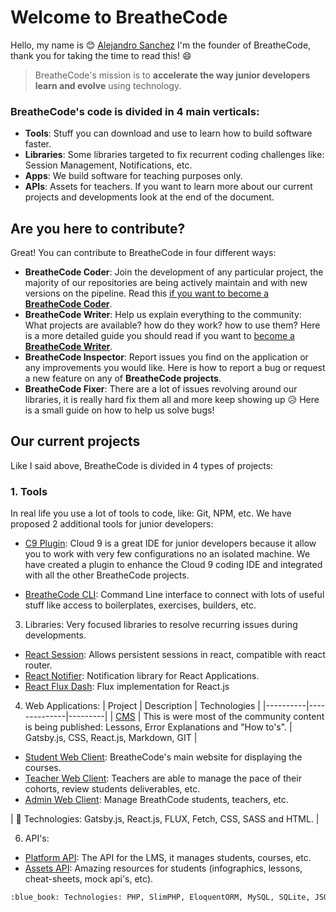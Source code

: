 # Welcome to BreatheCode

Hello, my name is :blush: [Alejandro Sanchez](https://alesanchezr.com) I'm the founder of BreatheCode, thank you for taking the time to read this!  :smile:

> BreatheCode's mission is to **accelerate the way junior developers learn and evolve** using technology.

### BreatheCode's code is divided in 4 main verticals:
- **Tools**: Stuff you can download and use to learn how to build software faster.
- **Libraries**: Some libraries targeted to fix recurrent coding challenges like: Session Management, Notifications, etc.
- **Apps**: We build software for teaching purposes only.
- **APIs**: Assets for teachers.
If you want to learn more about our current projects and developments look at the end of the document.

## Are you here to contribute?
Great! You can contribute to BreatheCode in four different ways:
- **BreatheCode Coder**: Join the development of any particular project, the majority of our repositories are being actively maintain and with new versions on the pipeline. Read this [if you want to become a **BreatheCode Coder**](#).
- **BreatheCode Writer**: Help us explain everything to the community: What projects are available? how do they work? how to use them? Here is a more detailed guide you should read if you want to [become a **BreatheCode Writer**](#).
- **BreatheCode Inspector**: Report issues you find on the application or any improvements you would like. Here is how to report a bug or request a new feature on any of **BreatheCode projects**.
- **BreatheCode Fixer**: There are a lot of issues revolving around our libraries, it is really hard fix them all and more keep showing up :disappointed_relieved: Here is a small guide on how to help us solve bugs!

## Our current projects
Like I said above, BreatheCode is divided in 4 types of projects:
### 1. Tools
In real life you use a lot of tools to code, like: Git, NPM, etc. We have proposed 2 additional tools for junior developers:
 
  - [C9 Plugin](https://github.com/breatheco-de/c9-plugin): Cloud 9 is a great IDE for junior developers because it allow you to work with very few configurations no an isolated machine. We have created a plugin to enhance the Cloud 9 coding IDE and integrated with all the other BreatheCode projects.
  
  - [BreatheCode CLI](https://github.com/breatheco-de/breathecode-cli): Command Line interface to connect with lots of useful stuff like access to boilerplates, exercises, builders, etc.

3. Libraries: Very focused libraries to resolve recurring issues during developments.
  - [React Session](https://github.com/breatheco-de/react-session): Allows persistent sessions in react, compatible with react router.
  - [React Notifier](https://github.com/breatheco-de/react-notifier): Notification library for React Applications.
  - [React Flux Dash](https://github.com/4GeeksAcademy/react-flux-dash): Flux implementation for React.js

4. Web Applications:
| Project | Description | Technologies |
|----------|--------------|---------|
| [CMS](https://github.com/breatheco-de/desktop-client) | This is were most of the community content is being published: Lessons, Error Explanations and "How to's". | Gatsby.js, CSS, React.js, Markdown, GIT |

  - [Student Web Client](https://github.com/breatheco-de/desktop-client): BreatheCode's main website for displaying the courses.
  - [Teacher Web Client](https://github.com/breatheco-de/teacher-client): Teachers are able to manage the pace of their cohorts, review students deliverables, etc.
  - [Admin Web Client](https://github.com/breatheco-de/admin-client): Manage BreathCode students, teachers, etc.

|  :blue_book: Technologies: Gatsby.js, React.js, FLUX, Fetch, CSS, SASS and HTML. |

6. API's:
  - [Platform API](https://api.breatheco.de): The API for the LMS, it manages students, courses, etc.
  - [Assets API](https://assets.breatheco.de): Amazing resources for students (infographics, lessons, cheat-sheets, mock api's, etc).
 ```txt
 :blue_book: Technologies: PHP, SlimPHP, EloquentORM, MySQL, SQLite, JSON, Static Files, REST.
 ```
<!--stackedit_data:
eyJoaXN0b3J5IjpbLTEwMjE3NzQxNjEsLTE4MDA1ODY5NDAsLT
EzNjQxMTQ2NzEsMTUxNDEyNDUxMCwxNTU3NDU2NzcxLDE4Njgx
NTM1ODAsMTY3Njg0MjU5OCwxMjczNzQyNjkwLC0xNzgwMzM4NT
Q4LC0xOTg3OTQ1ODMwLC0xMzkzMzQyNjI1LC0xMzExODc4MDM3
LDUwNjQyMTg1NywtMTA5MjI5MDQ2OCwyMDE0NTI2NTA5LDE1MD
E3MjcwMDcsMTk3NTAyNTczNV19
-->